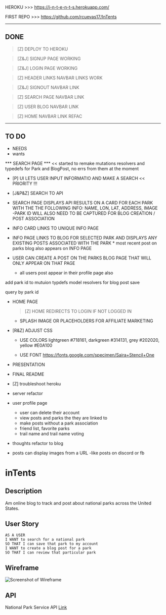 HEROKU >>> https://i-n-t-e-n-t-s.herokuapp.com/

FIRST REPO >>> https://github.com/rcuevas17/InTents

---
DONE
---

> [Z] DEPLOY TO HEROKU



> [Z&J] SIGNUP PAGE WORKING



> [Z&J] LOGIN PAGE WORKING



> [Z] HEADER LINKS NAVBAR LINKS WORK
    
   > [Z&J] SIGNOUT NAVBAR LINK
    
   > [Z] SEARCH PAGE NAVBAR LINK
    
   > [Z] USER BLOG NAVBAR LINK

   > [Z] HOME NAVBAR LINK REFAC



---
TO DO
---



* NEEDS 
* wants



*** SEARCH PAGE ***  << started to remake mutations resolvers and typedefs for Park and BlogPost, no errs from them at the  moment

   * [P] UI LETS USER INPUT INFORMATIO AND MAKE A SEARCH << PRIORITY !!!

   * [J&P&Z] SEARCH TO API

   * SEARCH PAGE DISPLAYS API RESULTS ON A CARD FOR EACH PARK WITH THE THE FOLLOWING INFO: 
        NAME, LON, LAT, ADDRESS, IMAGE -PARK ID WILL ALSO NEED TO BE CAPTURED FOR BLOG CREATION / POST ASSOCIATION
    
   * INFO CARD LINKS TO UNIQUE INFO PAGE 
    
   * INFO PAGE LINKS TO BLOG FOR SELECTED PARK AND DISPLAYS ANY EXISTING POSTS ASSOCIATED WITH THE PARK
         * most recent post on parks blog also appears on INFO PAGE

   * USER CAN CREATE A POST ON THE PARKS BLOG PAGE THAT WILL ONLY APPEAR ON THAT PAGE 
        * all users post appear in their profile page also

add park id to mutuion typdefs model resolvers for blog post save 

query by park id 

* HOME PAGE

    > [Z] HOME REDIRECTS TO LOGIN IF NOT LOGGED IN

    * SPLASH IMAGE OR PLACEHOLDERS FOR AFFILIATE MARKETING



* [R&Z] ADJUST CSS

    * USE COLORS 
        lightgreen #718161, darkgreen #314131, grey #202020, yellow #E0A100
        
    * USE FONT
        https://fonts.google.com/specimen/Saira+Stencil+One



* PRESENTATION



* FINAL README



* [Z] troubleshoot heroku

* server refactor

* user profile page
    * user can delete their account
    * view posts and parks the they are linked to
    * make posts without a park association
    * friend list, favorite parks
    * trail name and trail name voting

* thoughts refactor to blog

* posts can display images from a URL -like posts on discord or fb



# inTents

## Description

Am online blog to track and post about national parks across the United States. 

## User Story

```
AS A USER
I WANT to search for a national park
SO THAT I can save that park to my account
I WANT to create a blog post for a park
SO THAT I can review that particular park
```

## Wireframe

![Screenshot of Wireframe](Assets/intents-wireframe.PNG)

## API

National Park Service API [Link](https://www.nps.gov/subjects/developer/api-documentation.htm)
